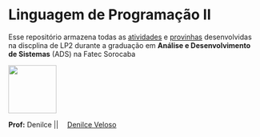 # Linguagem de Programação II 

<p>Esse repositório armazena todas as <ins>atividades</ins> e <ins>provinhas</ins> desenvolvidas na discplina de LP2 durante a graduação em <b>Análise e Desenvolvimento de Sistemas</b> (ADS) na Fatec Sorocaba</P



<img src="https://user-images.githubusercontent.com/88410319/218184929-0c98502b-acf5-4480-8521-3dff464193af.png" height="96" widht="72"> </img>

<b>Prof:</b> Denilce  || <img src="https://user-images.githubusercontent.com/88410319/218186122-3008852c-4e6a-4b66-97d3-e143d23e6f8c.png" height="10" widht="10"> </img> [Denilce Veloso](https://www.linkedin.com/in/denilce-veloso-a77b7923) 




